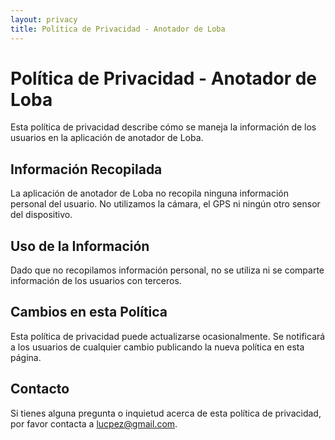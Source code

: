 ```yaml
---
layout: privacy
title: Política de Privacidad - Anotador de Loba
---
```

#  Política de Privacidad - Anotador de Loba

Esta política de privacidad describe cómo se maneja la información de los usuarios en la aplicación de anotador de Loba.

## Información Recopilada
La aplicación de anotador de Loba no recopila ninguna información personal del usuario. No utilizamos la cámara, el GPS ni ningún otro sensor del dispositivo.

## Uso de la Información
Dado que no recopilamos información personal, no se utiliza ni se comparte información de los usuarios con terceros.

## Cambios en esta Política
Esta política de privacidad puede actualizarse ocasionalmente. Se notificará a los usuarios de cualquier cambio publicando la nueva política en esta página.

## Contacto
Si tienes alguna pregunta o inquietud acerca de esta política de privacidad, por favor contacta a lucpez@gmail.com.
